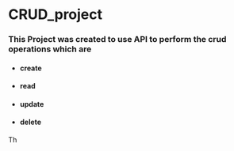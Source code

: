 # __CRUD_project__

### This Project was created to use API to perform the crud operations which are 
 * #### create 
 * #### read 
 * #### update
 * #### delete  

Th
